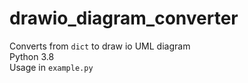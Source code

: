 # drawio_diagram_converter
Converts from `dict` to draw io UML diagram<br />
Python 3.8<br />
Usage in `example.py`
